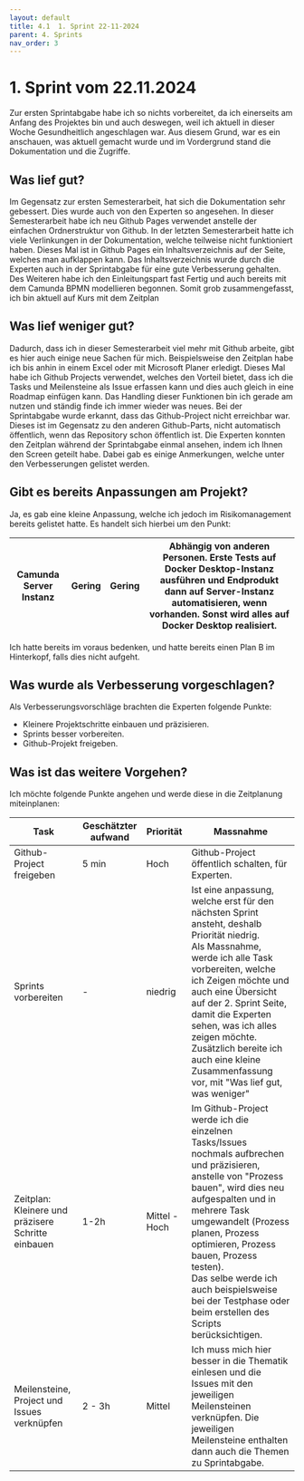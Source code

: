 ```yaml
---
layout: default
title: 4.1  1. Sprint 22-11-2024
parent: 4. Sprints
nav_order: 3
---
```


# 1. Sprint vom 22.11.2024

Zur ersten Sprintabgabe habe ich so nichts vorbereitet, da ich einerseits am Anfang des Projektes bin und auch deswegen, weil ich aktuell in dieser Woche Gesundheitlich angeschlagen war. 
Aus diesem Grund, war es ein anschauen, was aktuell gemacht wurde und im Vordergrund stand die Dokumentation und die Zugriffe.

## Was lief gut?
Im Gegensatz zur ersten Semesterarbeit, hat sich die Dokumentation sehr gebessert. Dies wurde auch von den Experten so angesehen. In dieser Semesterarbeit habe ich neu Github Pages verwendet anstelle der einfachen Ordnerstruktur von Github. 
In der letzten Semesterarbeit hatte ich viele Verlinkungen in der Dokumentation, welche teilweise nicht funktioniert haben. 
Dieses Mal ist in Github Pages ein Inhaltsverzeichnis auf der Seite, welches man aufklappen kann. 
Das Inhaltsverzeichnis wurde durch die Experten auch in der Sprintabgabe für eine gute Verbesserung gehalten. 
Des Weiteren habe ich den Einleitungspart fast Fertig und auch bereits mit dem Camunda BPMN modellieren begonnen. 
Somit grob zusammengefasst, ich bin aktuell auf Kurs mit dem Zeitplan

## Was lief weniger gut?
Dadurch, dass ich in dieser Semesterarbeit viel mehr mit Github arbeite, gibt es hier auch einige neue Sachen für mich. 
Beispielsweise den Zeitplan habe ich bis anhin in einem Excel oder mit Microsoft Planer erledigt. 
Dieses Mal habe ich Github Projects verwendet, welches den Vorteil bietet, dass ich die Tasks und Meilensteine als Issue erfassen kann und dies auch gleich in eine Roadmap einfügen kann. Das Handling dieser Funktionen bin ich gerade am nutzen und ständig finde ich immer wieder was neues. 
Bei der Sprintabgabe wurde erkannt, dass das Github-Project nicht erreichbar war. 
Dieses ist im Gegensatz zu den anderen Github-Parts, nicht automatisch öffentlich, wenn das Repository schon öffentlich ist. 
Die Experten konnten den Zeitplan während der Sprintabgabe einmal ansehen, indem ich Ihnen den Screen geteilt habe. 
Dabei gab es einige Anmerkungen, welche unter den Verbesserungen gelistet werden. 

## Gibt es bereits Anpassungen am Projekt?
Ja, es gab eine kleine Anpassung, welche ich jedoch im Risikomanagement bereits gelistet hatte. 
Es handelt sich hierbei um den Punkt:

| Camunda Server Instanz | Gering | Gering | Abhängig von anderen Personen. Erste Tests auf Docker Desktop-Instanz ausführen und Endprodukt dann auf Server-Instanz automatisieren, wenn vorhanden. Sonst wird alles auf Docker Desktop realisiert. |
| ---------------------- | ------ | ------ | ------------------------------------------------------------------------------------------------------------------------------------------------------------------------------------------------------ |

Ich hatte bereits im voraus bedenken, und hatte bereits einen Plan B im Hinterkopf, falls dies nicht aufgeht. 

## Was wurde als Verbesserung vorgeschlagen?
Als Verbesserungsvorschläge brachten die Experten folgende Punkte:
- Kleinere Projektschritte einbauen und präzisieren.
- Sprints besser vorbereiten.
- Github-Projekt freigeben. 

## Was ist das weitere Vorgehen?
Ich möchte folgende Punkte angehen und werde diese in die Zeitplanung miteinplanen:

| **Task**                                           | **Geschätzter aufwand** | **Priorität** | Massnahme                                                                                                                                                                                                                                                                                                                                                                        |
| -------------------------------------------------- | ----------------------- | ------------- | -------------------------------------------------------------------------------------------------------------------------------------------------------------------------------------------------------------------------------------------------------------------------------------------------------------------------------------------------------------------------------- |
| Github-Project freigeben                           | 5 min                   | Hoch          | Github-Project öffentlich schalten, für Experten.                                                                                                                                                                                                                                                                                                                                |
| Sprints vorbereiten                                | -                       | niedrig       | Ist eine anpassung, welche erst für den nächsten Sprint ansteht, deshalb Priorität niedrig. <br>Als Massnahme, werde ich alle Task vorbereiten, welche ich Zeigen möchte und auch eine Übersicht auf der 2. Sprint Seite, damit die Experten sehen, was ich alles zeigen möchte.<br>Zusätzlich bereite ich auch eine kleine Zusammenfassung vor, mit "Was lief gut, was weniger" |
| Zeitplan: Kleinere und präzisere Schritte einbauen | 1-2h                    | Mittel - Hoch | Im Github-Project werde ich die einzelnen Tasks/Issues nochmals aufbrechen und präzisieren, anstelle von "Prozess bauen", wird dies neu aufgespalten und in mehrere Task umgewandelt (Prozess planen, Prozess optimieren, Prozess bauen, Prozess testen).<br>Das selbe werde ich auch beispielsweise bei der Testphase oder beim erstellen des Scripts berücksichtigen.          |
| Meilensteine, Project und Issues verknüpfen        | 2 - 3h                  | Mittel        | Ich muss mich hier besser in die Thematik einlesen und die Issues mit den jeweiligen Meilensteinen verknüpfen. Die jeweiligen Meilensteine enthalten dann auch die Themen zu Sprintabgabe.                                                                                                                                                                                       |

